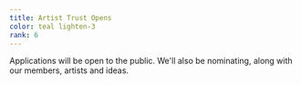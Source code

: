 ```yaml
---
title: Artist Trust Opens
color: teal lighten-3
rank: 6
---
```


Applications will be open to the public. We'll also be nominating, along with our members, artists and ideas.
